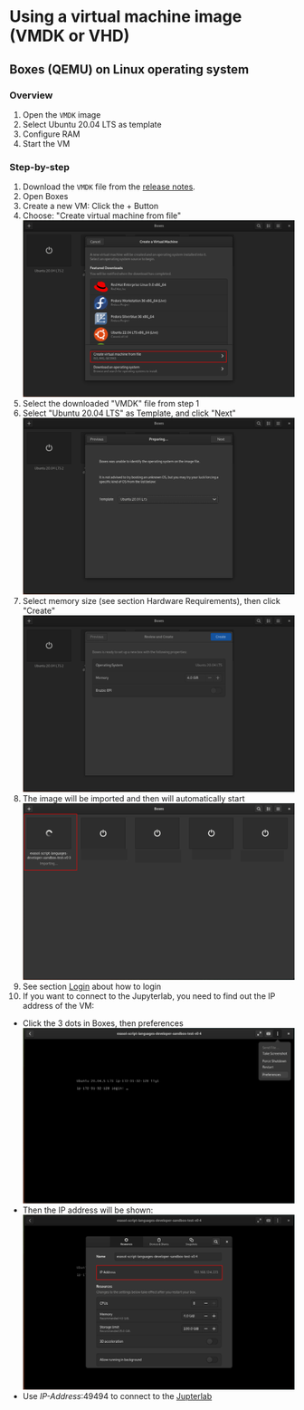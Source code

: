 # Using a virtual machine image (VMDK or VHD)

## Boxes (QEMU) on Linux operating system

### Overview

1. Open the `VMDK` image
2. Select Ubuntu 20.04 LTS as template
3. Configure RAM
4. Start the VM

### Step-by-step

1. Download the `VMDK` file from the [release notes](https://github.com/exasol/ai-lab/releases/latest).
2. Open Boxes
3. Create a new VM: Click the + Button
4. Choose: "Create virtual machine from file"<br />
![image info](./img/tutorial-screenshot-create-img.png)
5. Select the downloaded "VMDK" file from step 1
6. Select "Ubuntu 20.04 LTS" as Template, and click "Next"
![image info](./img/tutorial-screenshot-select-template.png)
7. Select memory size (see section Hardware Requirements), then click "Create"
![image info](./img/tutorial-screenshot-select-resources.png)
8. The image will be imported and then will automatically start
![image info](./img/tutorial-screenshot-importing.png)
9. See section [Login](#Login) about how to login
10. If you want to connect to the Jupyterlab, you need to find out the IP address of the VM:
- Click the 3 dots in Boxes, then preferences<br />
![image info](./img/tutorial-screenshot-open-preferences.png)
- Then the IP address will be shown:<br />
![image info](./img/tutorial-screenshot-show-ip.png)
- Use _IP-Address_:49494 to connect to the [Jupterlab](#Jupyter)
